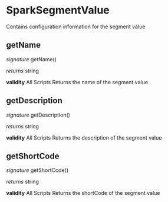 # SparkSegmentValue

Contains configuration information for the segment value


## getName

_signature_ getName()</p>
_returns_ string</p>

<b>validity</b> All Scripts
Returns the name of the segment value

## getDescription

_signature_ getDescription()</p>
_returns_ string</p>

<b>validity</b> All Scripts
Returns the description of the segment value

## getShortCode

_signature_ getShortCode()</p>
_returns_ string</p>

<b>validity</b> All Scripts
Returns the shortCode of the segment value
